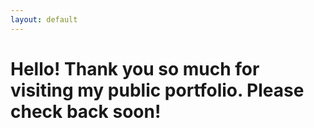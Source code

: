 ```yaml
---
layout: default
---
```


# Hello! Thank you so much for visiting my public portfolio. Please check back soon!
